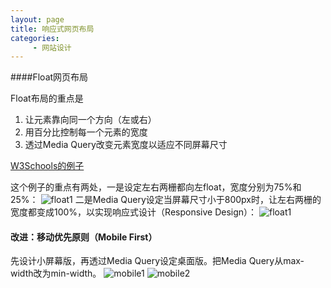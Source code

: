 ```yaml
---
layout: page
title: 响应式网页布局
categories:
     - 网站设计
---
```


####Float网页布局

Float布局的重点是

1.  让元素靠向同一个方向（左或右）
2.  用百分比控制每一个元素的宽度
3.  透过Media Query改变元素宽度以适应不同屏幕尺寸

[W3Schools的例子](https://www.w3schools.com/css/tryit.asp?filename=trycss_website_layout_blog)

这个例子的重点有两处，一是设定左右两栅都向左float，宽度分别为75%和25%：
![float1](https://gitee.com/hukaif/hukaif/raw/gh-pages/assets/images/float1.png)
二是Media Query设定当屏幕尺寸小于800px时，让左右两栅的宽度都变成100%，以实现响应式设计（Responsive Design）：
![float1](https://gitee.com/hukaif/hukaif/raw/gh-pages/assets/images/float2.png)

#### 改进：移动优先原则（Mobile First）

先设计小屏幕版，再透过Media Query设定桌面版。把Media Query从max-width改为min-width。
![mobile1](https://gitee.com/hukaif/hukaif/raw/gh-pages/assets/images/mobile1.png)
![mobile2](https://gitee.com/hukaif/hukaif/raw/gh-pages/assets/images/mobile2.png)
